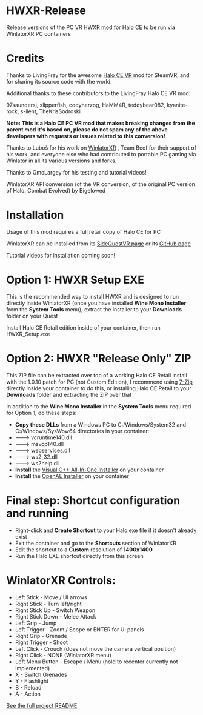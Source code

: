 # HWXR-Release
Release versions of the PC VR [HWXR mod for Halo CE](https://github.com/bigelod/HaloCEWXR) to be run via WinlatorXR PC containers

# Credits

Thanks to LivingFray for the awesome [Halo CE VR](https://github.com/LivingFray/HaloCEVR/) mod for SteamVR, and for sharing its source code with the world.

Additional thanks to these contributors to the LivingFray Halo CE VR mod:

97saundersj, slipperfish, codyherzog, HaMM4R, teddybear082, kyanite-rock, s-ilent, TheKrisSodroski

**Note: This is a Halo CE PC VR mod that makes breaking changes from the parent mod it's based on, please do not spam any of the above developers with requests or issues related to this conversion!**

Thanks to Luboš for his work on [WinlatorXR](https://github.com/lvonasek/WinlatorXR) , Team Beef for their support of his work, and everyone else who had contributed to portable PC gaming via Winlator in all its various versions and forks.

Thanks to GmoLargey for his testing and tutorial videos!

WinlatorXR API conversion (of the VR conversion, of the original PC version of Halo: Combat Evolved) by Bigelowed

# Installation

Usage of this mod requires a full retail copy of Halo CE for PC

WinlatorXR can be installed from its [SideQuestVR page](https://sidequestvr.com/app/37320/winlatorxr) or its [GitHub page](https://github.com/lvonasek/WinlatorXR)

Tutorial videos for installation coming soon!

# Option 1: HWXR Setup EXE

This is the recommended way to install HWXR and is designed to run directly inside WinlatorXR (once you have installed **Wine Mono Installer** from the **System Tools** menu), extract the installer to your **Downloads** folder on your Quest

Install Halo CE Retail edition inside of your container, then run HWXR_Setup.exe

# Option 2: HWXR "Release Only" ZIP

This ZIP file can be extracted over top of a working Halo CE Retail install with the 1.0.10 patch for PC (not Custom Edition), I recommend using [7-Zip](https://www.7-zip.org/download.html) directly inside your container to do this, or installing Halo CE Retail to your **Downloads** folder and extracting the ZIP over that

In addition to the **Wine Mono Installer** in the **System Tools** menu required for Option 1, do these steps:

* **Copy these DLLs** from a Windows PC to C:/Windows/System32 and C:/Windows/SysWow64 directories in your container:
*  ---> vcruntime140.dll
*  ---> msvcp140.dll
*  ---> webservices.dll
*  ---> ws2_32.dll
*  ---> ws2help.dll
* **Install** the [Visual C++ All-In-One Installer](https://github.com/abbodi1406/vcredist) on your container
* **Install** the [OpenAL Installer](https://www.openal.org/downloads/) on your container

# Final step: Shortcut configuration and running
* Right-click and **Create Shortcut** to your Halo.exe file if it doesn't already exist
* Exit the container and go to the **Shortcuts** section of WinlatorXR
* Edit the shortcut to a **Custom** resolution of **1400x1400**
* Run the Halo EXE shortcut directly from this screen

# WinlatorXR Controls:

* Left Stick - Move / UI arrows
* Right Stick - Turn left/right
* Right Stick Up - Switch Weapon
* Right Stick Down - Melee Attack
* Left Grip - Jump
* Left Trigger - Zoom / Scope or ENTER for UI panels
* Right Grip - Grenade
* Right Trigger - Shoot
* Left Click - Crouch (does not move the camera vertical position)
* Right Click - NONE (WinlatorXR menu)
* Left Menu Button - Escape / Menu (hold to recenter currently not implemented)
* X - Switch Grenades
* Y - Flashlight
* B - Reload
* A - Action

[See the full project README](https://github.com/bigelod/HaloCEWXR/edit/master/README.md)
